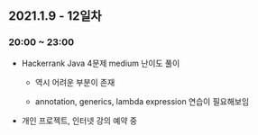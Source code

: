 ## 2021.1.9 - 12일차 

### 20:00 ~ 23:00

- Hackerrank Java 4문제 medium 난이도 풀이 

    - 역시 어려운 부분이 존재 

    - annotation, generics, lambda expression 연습이 필요해보임 

- 개인 프로젝트, 인터넷 강의 예약 중